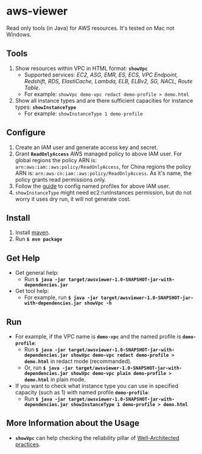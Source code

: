 # aws-viewer
Read only tools (in Java) for AWS resources. It's tested on Mac not Windows.

## Tools
1. Show resources within VPC in HTML format: **`showVpc`**
	- Supported services: *EC2, ASG, EMR, ES, ECS, VPC Endpoint, Redshift, RDS, ElastiCache, Lambda, ELB, ELBv2, SG, NACL, Route Table*.
	- For example: `showVpc demo-vpc redact demo-profile > demo.html`
2. Show all instance types and are there sufficient capacities for instance types: **`showInstanceType`**
	- For example: `showInstanceType 1 demo-profile`

## Configure
1. Create an IAM user and generate access key and secret.
2. Grant **`ReadOnlyAccess`** AWS managed policy to above IAM user. For global regions the policy ARN is: `arn:aws:iam::aws:policy/ReadOnlyAccess`, for China regions the policy ARN is: `arn:aws-cn:iam::aws:policy/ReadOnlyAccess`. As it's name, the policy grants read permissions only.
3. Follow the [guide](https://docs.aws.amazon.com/cli/latest/userguide/cli-configure-profiles.html) to config named profiles for above IAM user.
4. `showInstanceType` might need ec2:runInstances permission, but do not worry it uses dry run, it will not generate cost.

## Install
1. Install [maven](https://maven.apache.org/install.html).
2. Run **`$ mvn package`**

## Get Help
+ Get general help:
	- Run **`$ java -jar target/awsviewer-1.0-SNAPSHOT-jar-with-dependencies.jar`**
+ Get tool help:
	- For example, run **`$ java -jar target/awsviewer-1.0-SNAPSHOT-jar-with-dependencies.jar showVpc -h`**

## Run
+ For example, if the VPC name is **`demo-vpc`** and the named profile is **`demo-profile`**:
	- Run **`$ java -jar target/awsviewer-1.0-SNAPSHOT-jar-with-dependencies.jar showVpc demo-vpc redact demo-profile > demo.html`** in redact mode (recommanded).
 	- Or, run **`$ java -jar target/awsviewer-1.0-SNAPSHOT-jar-with-dependencies.jar showVpc demo-vpc plain demo-profile > demo.html`** in plain mode.
+ If you want to check what instance type you can use in specified capacity (such as 1) with named profile **`demo-profile`**:
	- Run **`$ java -jar target/awsviewer-1.0-SNAPSHOT-jar-with-dependencies.jar showInstanceType 1 demo-profile > demo.html`**

## More Information about the Usage
+ **`showVpc`** can help checking the reliability pillar of [Well-Architected practices](https://aws.amazon.com/architecture/well-architected/).
